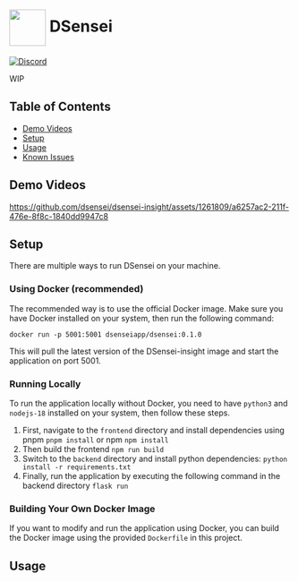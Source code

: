 # <img valign="middle" src="https://github.com/logunify/dsensei/blob/main/docs/images/logo.png" width="65" height="65"/>   DSensei

[![Discord](https://img.shields.io/badge/discord-@DSensei-blue.svg?logo=discord)](https://discord.gg/fRzNUEugRU)


WIP

## Table of Contents

- [Demo Videos](#Demo-videos)
- [Setup](#Setup)
- [Usage](#Usage)
- [Known Issues](#Known-Issues)

## Demo Videos

https://github.com/dsensei/dsensei-insight/assets/1261809/a6257ac2-211f-476e-8f8c-1840dd9947c8


## Setup
There are multiple ways to run DSensei on your machine.

### Using Docker (recommended)
The recommended way is to use the official Docker image. Make sure you have Docker installed on your system, then run the following command:

```shell
docker run -p 5001:5001 dsenseiapp/dsensei:0.1.0
```

This will pull the latest version of the DSensei-insight image and start the application on port 5001.

### Running Locally
To run the application locally without Docker, you need to have `python3` and `nodejs-18` installed on your system, then follow these steps.

1. First, navigate to the `frontend` directory and install dependencies using pnpm `pnpm install` or npm `npm install`
2. Then build the frontend `npm run build`
3. Switch to the `backend` directory and install python dependencies: `python install -r requirements.txt`
4. Finally, run the application by executing the following command in the backend directory `flask run`

### Building Your Own Docker Image
If you want to modify and run the application using Docker, you can build the Docker image using the provided `Dockerfile` in this project.


## Usage
